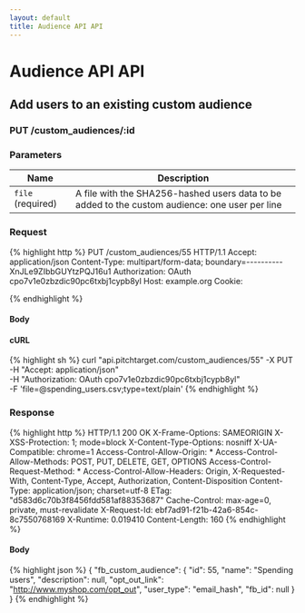 ```yaml
---
layout: default
title: Audience API API
---
```


# Audience API API

## Add users to an existing custom audience

### PUT /custom_audiences/:id


### Parameters

Name | Description |
-----|-------------|
`file` (required) | A file with the SHA256-hashed users data to be added to the custom audience: one user per line |

### Request

{% highlight http %}
PUT /custom_audiences/55 HTTP/1.1
Accept: application/json
Content-Type: multipart/form-data; boundary=----------XnJLe9ZIbbGUYtzPQJ16u1
Authorization: OAuth cpo7v1e0zbzdic90pc6txbj1cypb8yl
Host: example.org
Cookie: 

{% endhighlight %}

#### Body


#### cURL

{% highlight sh %}
curl "api.pitchtarget.com/custom_audiences/55" -X PUT \
	-H "Accept: application/json" \
	-H "Authorization: OAuth cpo7v1e0zbzdic90pc6txbj1cypb8yl" \
	-F 'file=@spending_users.csv;type=text/plain'
{% endhighlight %}

### Response

{% highlight http %}
HTTP/1.1 200 OK
X-Frame-Options: SAMEORIGIN
X-XSS-Protection: 1; mode=block
X-Content-Type-Options: nosniff
X-UA-Compatible: chrome=1
Access-Control-Allow-Origin: *
Access-Control-Allow-Methods: POST, PUT, DELETE, GET, OPTIONS
Access-Control-Request-Method: *
Access-Control-Allow-Headers: Origin, X-Requested-With, Content-Type, Accept, Authorization, Content-Disposition
Content-Type: application/json; charset=utf-8
ETag: "d583d6c70b3f8456fdd581af88353687"
Cache-Control: max-age=0, private, must-revalidate
X-Request-Id: ebf7ad91-f21b-42a6-854c-8c7550768169
X-Runtime: 0.019410
Content-Length: 160
{% endhighlight %}

#### Body

{% highlight json %}
{
  "fb_custom_audience": {
    "id": 55,
    "name": "Spending users",
    "description": null,
    "opt_out_link": "http://www.myshop.com/opt_out",
    "user_type": "email_hash",
    "fb_id": null
  }
}
{% endhighlight %}

